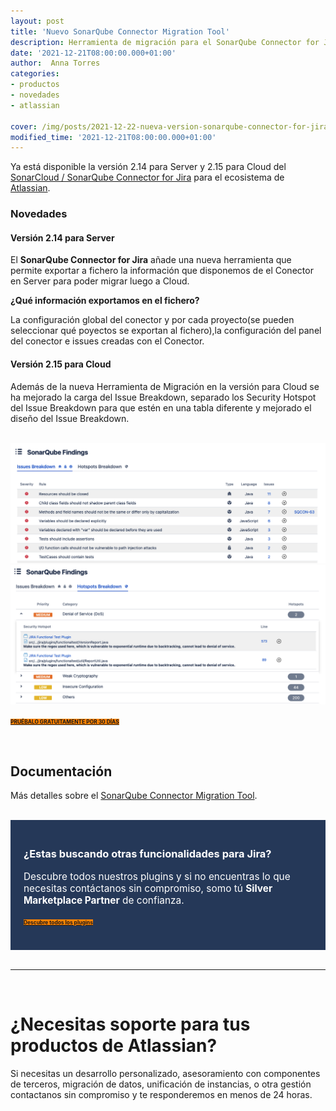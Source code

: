 ```yaml
---
layout: post
title: 'Nuevo SonarQube Connector Migration Tool'
description: Herramienta de migración para el SonarQube Connector for Jira
date: '2021-12-21T08:00:00.000+01:00'
author:  Anna Torres
categories: 
- productos
- novedades
- atlassian

cover: /img/posts/2021-12-22-nueva-version-sonarqube-connector-for-jira-cloud-2-14-thumb.png
modified_time: '2021-12-21T08:00:00.000+01:00'
---
```



Ya está disponible la versión 2.14 para Server y 2.15 para Cloud del <a href="https://marketplace.atlassian.com/apps/1217471/sonarqube-connector-for-jira?utm_source=blog&utm_medium=post&utm_campaign=new_release&utm_content=sonarqube_connector_jira" target="_blank">SonarCloud / SonarQube Connector for Jira</a> para el ecosistema de <a href="https://marketplace.atlassian.com/vendors/1210681/excentia?utm_source=blog&utm_medium=post&utm_campaign=new_release&utm_content=sonarqube_connector_Confluence" target="_blank">Atlassian</a>.


### Novedades 

#### Versión 2.14 para Server

El **SonarQube Connector for Jira** añade una nueva herramienta que permite exportar a fichero la información que disponemos de el Conector en Server para poder migrar luego a Cloud.

**¿Qué información exportamos en el fichero?**

La configuración global del conector y por cada proyecto(se pueden seleccionar qué poyectos se exportan al fichero),la configuración del panel del conector e issues creadas con el Conector.

#### Versión 2.15 para Cloud

Además de la nueva Herramienta de Migración en la versión para Cloud se ha mejorado la carga del Issue Breakdown,  separado los Security Hotspot del Issue Breakdown para que estén en una tabla diferente y mejorado el diseño del Issue Breakdown.

<br/>
<img src="/img/posts/2021-12-22-nueva-version-sonarqube-connector-for-jira-cloud-2-14-issues-breakdown.png" alt="Issues Breakdown">
<img src="/img/posts/2021-12-22-nueva-version-sonarqube-connector-for-jira-cloud-2-14-hotspots.png" alt="Hotspots breakdown">

<a href="https://marketplace.atlassian.com/apps/1217471/sonarqube-connector-for-jira?utm_source=blog&utm_medium=post&utm_campaign=new_release&utm_content=sonarqube_connector_Jira" target="_blank" class="btn btn-outline-white btn-xl" style="background:#FF8200;border:none; font-weight:bold;font-size:0.6em" >PRUÉBALO GRATUITAMENTE POR 30 DÍAS</a>

<br/>

## Documentación

Más detalles sobre el <a href="https://confluence.excentia.es/display/SQCON/SonarQube+Connector+Migration+Tool" target="_blank">SonarQube Connector Migration Tool</a>.

<br/>

<div style="border:1px solid #253858; padding:20px 20px;background:#253858; color:#fff; ">
<h3>¿Estas buscando otras funcionalidades para Jira?</h3> 
<p style="font-size:1.1em;">Descubre todos nuestros plugins y si no encuentras lo que necesitas contáctanos sin compromiso, somo tú <strong>Silver Marketplace Partner</strong> de confianza.
</p>
<a href="https://marketplace.atlassian.com/vendors/1210681/excentia?utm_source=blog&utm_medium=post&utm_campaign=new_release&utm_content=sonarqube_connector_Confluence" target="_blank"><span class="btn btn-outline-white btn-xl" style="background:#FF8200; border:none; font-size:0.6em; font-weight: bold;" >Descubre todos los plugins</span></a>
<br/>
<br/>
</div>


<br/>
<hr>
<br/>

<div id="contact-form-hubspot">
	<h1>¿Necesitas soporte para tus productos de Atlassian?</h1>
	<p>Si necesitas un desarrollo personalizado, asesoramiento con componentes de terceros, migración de datos, unificación de instancias, o otra gestión contactanos sin compromiso y te responderemos en menos de 24 horas.</p>
<br/>
<!--Atlassian Contact Form-->
<script charset="utf-8" type="text/javascript" src="//js.hsforms.net/forms/shell.js"></script>
<script>
  hbspt.forms.create({
	region: "na1",
	portalId: "7892756",
	formId: "50910627-e80f-4d85-8cb6-9e22405d7051"
});
</script>
</div>


